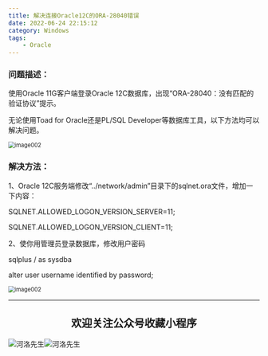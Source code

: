 ```yaml
---
title: 解决连接Oracle12C的ORA-28040错误
date: 2022-06-24 22:15:12
category: Windows
tags: 
    - Oracle
---
```


### 问题描述：

使用Oracle 11G客户端登录Oracle 12C数据库，出现“ORA-28040：没有匹配的验证协议”提示。

无论使用Toad for Oracle还是PL/SQL Developer等数据库工具，以下方法均可以解决问题。

<img src="https://s2.loli.net/2022/06/24/68pVkWZSHcPBzxv.jpg" alt="image002" style="zoom:80%;" />

### 解决方法：

1、Oracle 12C服务端修改“../network/admin”目录下的sqlnet.ora文件，增加一下内容：

SQLNET.ALLOWED_LOGON_VERSION_SERVER=11;

SQLNET.ALLOWED_LOGON_VERSION_CLIENT=11;

2、使你用管理员登录数据库，修改用户密码

sqlplus / as sysdba

alter user username identified by password;

<img src="https://s2.loli.net/2022/06/24/EOUqCtIJwVKpzgh.png" alt="image002" style="zoom:80%;" />

<!--more-->

---

## <center>欢迎关注公众号收藏小程序</center>

![河洛先生](https://s2.loli.net/2022/06/23/bYdtKDC2U5J7iWr.jpg)![河洛先生](https://s2.loli.net/2022/06/23/PlUgz5KSHm7OBke.jpg)
